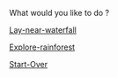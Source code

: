 What would you like to do ?

[Lay-near-waterfall](../Lay-near-waterfall/caution.md)

[Explore-rainforest](../Explore-rainforest/caution2.md)

[Start-Over](../README.md)